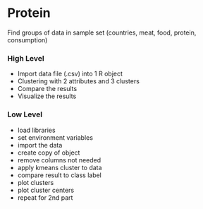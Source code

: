 # Protein

Find groups of data in sample set (countries, meat, food, protein, consumption)

### High Level
* Import data file (.csv) into 1 R object
* Clustering with 2 attributes and 3 clusters
* Compare the results
* Visualize the results

### Low Level
* load libraries
* set environment variables
* import the data
* create copy of object
* remove columns not needed
* apply kmeans cluster to data
* compare result to class label
* plot clusters
* plot cluster centers
* repeat for 2nd part
